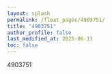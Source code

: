 ```yaml
---
layout: splash
permalink: /float_pages/4903751/
title: "4903751"
author_profile: false
last_modified_at: 2025-06-13
toc: false
---
```

 
4903751
